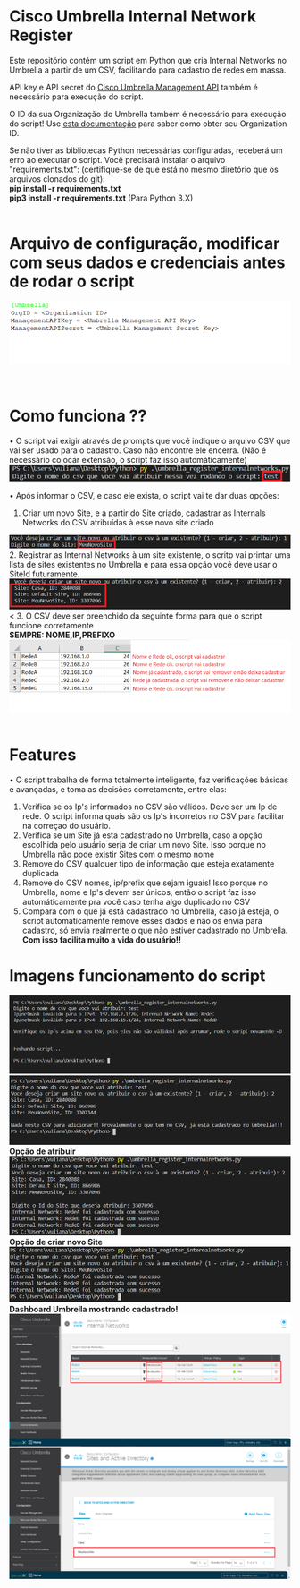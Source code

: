 # Cisco Umbrella Internal Network Register

Este repositório contém um script em Python que cria Internal Networks no Umbrella a partir de um CSV, facilitando para cadastro de redes em massa.

API key e API secret do <a href="https://docs.umbrella.com/umbrella-api/docs/authentication-and-errors">Cisco Umbrella Management API</a> também é necessário para execução do script.

O ID da sua Organização do Umbrella também é necessário para execução do script! Use <a href = "https://docs.umbrella.com/deployment-umbrella/docs/find-your-organization-id" target="_blank">esta documentação</a> para saber como obter seu Organization ID.

Se não tiver as bibliotecas Python necessárias configuradas, receberá um erro ao executar o script. Você precisará instalar o arquivo "requirements.txt": (certifique-se de que está no mesmo diretório que os arquivos clonados do git):<br>
<b> pip install -r requirements.txt</b><br>
<b> pip3 install -r requirements.txt</b> (Para Python 3.X)<br><br>

# Arquivo de configuração, modificar com seus dados e credenciais antes de rodar o script
<img src="screenshots/config.png"><br><br><br>


# Como funciona ??

• O script vai exigir através de prompts que você indique o arquivo CSV que vai ser usado para o cadastro. Caso não encontre ele encerra. (Não é necessário colocar extensão, o script faz isso automáticamente)
<img src="screenshots/informa_csv.png">

• Após informar o CSV, e caso ele exista, o script vai te dar duas opções:<br> 
1. Criar um novo Site, e a partir do Site criado, cadastrar as Internals Networks do CSV atribuídas à esse novo site criado
<img src="screenshots/criar_novo_site.png">
2. Registrar as Internal Networks à um site existente, o scritp vai printar uma lista de sites existentes no Umbrella e para essa opção você deve usar o SiteId futuramente.
<img src="screenshots/lista_sites.png"><
3. O CSV deve ser preenchido da seguinte forma para que o script funcione corretamente<br>
<b> SEMPRE: NOME,IP,PREFIXO</b>
<img src="screenshots/csv.png"><br><br>

# Features
• O script trabalha de forma totalmente inteligente, faz verificações básicas e avançadas, e toma as decisões corretamente, entre elas:<br>
1. Verifica se os Ip's informados no CSV são válidos. Deve ser um Ip de rede. O script informa quais são os Ip's incorretos no CSV para facilitar na correçao do usuário.
2. Verifica se um Site já esta cadastrado no Umbrella, caso a opção escolhida pelo usuário serja de criar um novo Site. Isso porque no Umbrella não pode existir Sites com o mesmo nome
3. Remove do CSV qualquer tipo de informação que esteja exatamente duplicada
4. Remove do CSV nomes, ip/prefix que sejam iguais! Isso porque no Umbrella, nome e Ip's devem ser únicos, então o script faz isso automáticamente pra você caso tenha algo duplicado no CSV
5. Compara com o que já está cadastrado no Umbrella, caso já esteja, o script automáticamente remove esses dados e não os envia para cadastro, só envia realmente o que não estiver cadastrado no Umbrella. <b>Com isso facilita muito a vida do usuário!!</b>

# Imagens funcionamento do script
<img src="screenshots/ip_invalido.png"><br>
<img src="screenshots/nadanovo.png"><br>
<b> Opção de atribuir<b>
<img src="screenshots/script_atribuir.png"><br>
<b> Opção de criar novo Site<b>
<img src="screenshots/script_novosite.png"><br>
<b> Dashboard Umbrella mostrando cadastrado!
<img src="screenshots/umbrella_internalnet.png"><br>
<img src="screenshots/umbrella_sites.png"><br>
